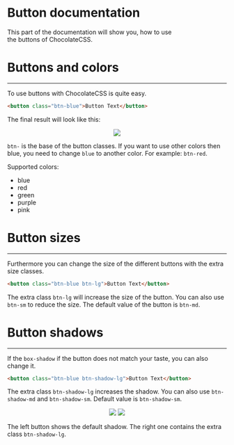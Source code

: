 # Button documentation

This part of the documentation will show you, how to use<br>
the buttons of ChocolateCSS.

# Buttons and colors

---

To use buttons with ChocolateCSS is quite easy.

```html
<button class="btn-blue">Button Text</button>
```

The final result will look like this:
<div align="center"><img src="../.media/btn-blue.PNG"></div>

`btn-` is the base of the button classes. If you want to use other colors then blue, you need to change `blue` to another
color. For example: `btn-red`.

Supported colors:
- blue
- red
- green
- purple
- pink

# Button sizes

---

Furthermore you can change the size of the different buttons with the extra size classes.
```html
<button class="btn-blue btn-lg">Button Text</button>
```

The extra class `btn-lg` will increase the size of the button.
You can also use `btn-sm` to reduce the size.
The default value of the button is `btn-md`.


# Button shadows

---

If the `box-shadow` if the button does not match your taste,
you can also change it.

```html
<button class="btn-blue btn-shadow-lg">Button Text</button>
```

The extra class `btn-shadow-lg` increases the shadow.
You can also use `btn-shadow-md` and `btn-shadow-sm`.
Default value is `btn-shadow-sm`.

<div align="center">
    <img src="../.media/btn-default-shadow.PNG">
    <img src="../.media/btn-shadow-lg.PNG">
</div>

The left button shows the default shadow. The right one contains the extra class `btn-shadow-lg`.
